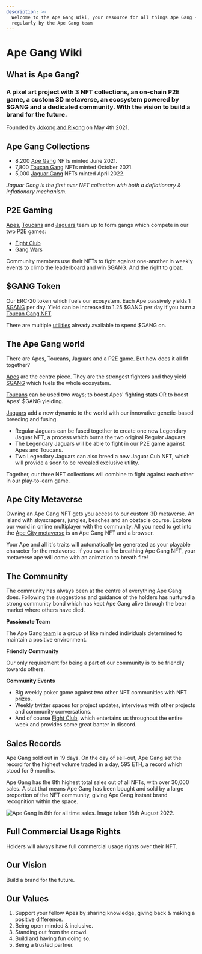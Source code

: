 ```yaml
---
description: >-
  Welcome to the Ape Gang Wiki, your resource for all things Ape Gang - updated
  regularly by the Ape Gang team
---
```


# Ape Gang Wiki

## What is Ape Gang?

### A pixel art project with 3 NFT collections, an on-chain P2E game, a custom 3D metaverse, an ecosystem powered by $GANG and a dedicated community. With the vision to build a brand for the future.

Founded by [Jokong and Rikong](about-us/founders.md) on May 4th 2021.&#x20;

## Ape Gang Collections

* 8,200 [Ape Gang](nft-collections/ape-gang.md) NFTs minted June 2021.
* 7,800 [Toucan Gang](nft-collections/toucan-gang.md) NFTs minted October 2021.
* 5,000 [Jaguar Gang](nft-collections/jaguar-gang.md) NFTs minted April 2022.

_Jaguar Gang is the first ever NFT collection with both a deflationary & inflationary mechanism._

## P2E Gaming

[Apes](nft-collections/ape-gang.md), [Toucans](nft-collections/toucan-gang.md) and [Jaguars](nft-collections/jaguar-gang.md) team up to form gangs which compete in our two P2E games:

* [Fight Club](play-to-earn-games/fight-club/)
* [Gang Wars](play-to-earn-games/gang-wars.md)

Community members use their NFTs to fight against one-another in weekly events to climb the leaderboard and win $GANG. And the right to gloat.

## $GANG Token

Our ERC-20 token which fuels our ecosystem. Each Ape passively yields 1 [$GANG](the-ecosystem/usdgang-token.md) per day. Yield can be increased to 1.25 $GANG per day if you burn a [Toucan Gang NFT](nft-collections/toucan-gang.md).

There are multiple [utilities](the-ecosystem/utilities.md) already available to spend $GANG on.

## The Ape Gang world

There are Apes, Toucans, Jaguars and a P2E game. But how does it all fit together?

[Apes](nft-collections/ape-gang.md) are the centre piece. They are the strongest fighters and they yield [$GANG](the-ecosystem/usdgang-token.md) which fuels the whole ecosystem.

[Toucans](nft-collections/toucan-gang.md) can be used two ways; to boost Apes' fighting stats OR to boost Apes' $GANG yielding.

[Jaguars](nft-collections/jaguar-gang.md) add a new dynamic to the world with our innovative genetic-based breeding and fusing.&#x20;

* Regular Jaguars can be fused together to create one new Legendary Jaguar NFT, a process which burns the two original Regular Jaguars.
* The Legendary Jaguars will be able to fight in our P2E game against Apes and Toucans.
* Two Legendary Jaguars can also breed a new Jaguar Cub NFT, which will provide a soon to be revealed exclusive utility.

Together, our three NFT collections will combine to fight against each other in our play-to-earn game.

## Ape City Metaverse

Owning an Ape Gang NFT gets you access to our custom 3D metaverse. An island with skyscrapers, jungles, beaches and an obstacle course. Explore our world in online multiplayer with the community. All you need to get into the [Ape City metaverse](the-ecosystem/metaverse.md) is an Ape Gang NFT and a browser.

Your Ape and all it's traits will automatically be generated as your playable character for the metaverse. If you own a fire breathing Ape Gang NFT, your metaverse ape will come with an animation to breath fire!

## The Community

The community has always been at the centre of everything Ape Gang does. Following the suggestions and guidance of the holders has nurtured a strong community bond which has kept Ape Gang alive through the bear market where others have died.

**Passionate Team**

The Ape Gang [team](about-us/management.md) is a group of like minded individuals determined to maintain a positive environment.

**Friendly Community**

Our only requirement for being a part of our community is to be friendly towards others.

**Community Events**

* Big weekly poker game against two other NFT communities with NFT prizes.
* Weekly twitter spaces for project updates, interviews with other projects and community conversations.
* And of course [Fight Club](play-to-earn-games/fight-club/), which entertains us throughout the entire week and provides some great banter in discord.

## Sales Records

Ape Gang sold out in 19 days. On the day of sell-out, Ape Gang set the record for the highest volume traded in a day, 595 ETH, a record which stood for 9 months.

Ape Gang has the 8th highest total sales out of all NFTs, with over 30,000 sales. A stat that means Ape Gang has been bought and sold by a large proportion of the NFT community, giving Ape Gang instant brand recognition within the space.

![Ape Gang in 8th for all time sales. Image taken 16th August 2022.](<.gitbook/assets/leaderboard\_sales (1).png>)

## Full Commercial Usage Rights

Holders will always have full commercial usage rights over their NFT.

## Our Vision

Build a brand for the future.

## Our Values

1. &#x20;Support your fellow Apes by sharing knowledge, giving back & making a positive difference‬.
2. Being open minded & inclusive.
3. Standing out from the crowd‬.
4. Build and having fun doing so‬.
5. Being a trusted partner‬.

